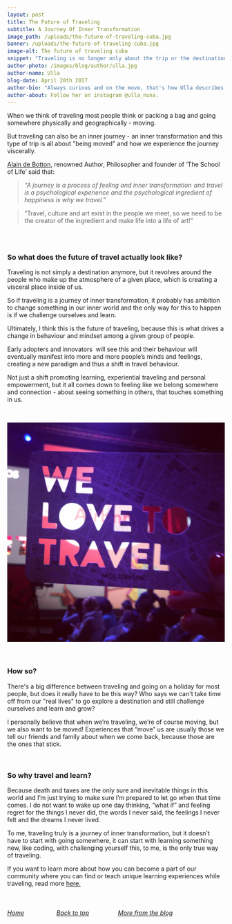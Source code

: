 ```yaml
---
layout: post
title: The Future of Traveling
subtitle: A Journey Of Inner Transformation
image_path: /uploads/the-future-of-traveling-cuba.jpg
banner: /uploads/the-future-of-traveling-cuba.jpg
image-alt: The future of traveling cuba
snippet: "Traveling is no longer only about the trip or the destination - it's about how we experience it viscerally."
author-photo: /images/blog/author/ulla.jpg
author-name: Ulla
blog-date: April 28th 2017
author-bio: "Always curious and on the move, that's how Ulla describes herself. She is a passionate traveler and digital nomad and also the founder of Learn With Locals."
author-about: Follow her on instagram @ulla_nuna.
---
```



When we think of traveling most people think or packing a bag and going somewhere physically and geographically - moving.

But traveling can also be an inner journey - an inner transformation and this type of trip is all about "being moved" and how we experience the journey viscerally.

[Alain de Botton](http://alaindebotton.com/), renowned Author, Philosopher and founder of ‘The School of Life’ said that:

> *“A journey is a process of feeling and inner transformation  and travel is a psychological experience and the psychological ingredient of happiness is why we travel.”*

> “Travel, culture and art exist in the people we meet, so we need to be the creator of the ingredient and make life into a life of art!”

### &nbsp;

### So what does the future of travel actually look like?

Traveling is not simply a destination anymore, but it revolves around the people who make up the atmosphere of a given place, which is creating a visceral place inside of us.

So if traveling is a journey of inner transformation, it probably has ambition to change something in our inner world and the only way for this to happen is if we challenge ourselves and learn.

Ultimately, I think this is the future of traveling, because this is what drives a change in behaviour and mindset among a given group of people.

Early adopters and innovators &nbsp;will see this and their behaviour will eventually manifest into more and more people’s minds and feelings, creating a new paradigm and thus a shift in travel behaviour.

Not just a shift promoting learning, experiential traveling and personal empowerment, but it all comes down to feeling like we belong somewhere and connection - about seeing something in others, that touches something in us.

&nbsp;

![](/uploads/versions/we-love-to-travel---x----1520-1530x---.png)

&nbsp;

### How so?

There's a big difference between traveling and going on a holiday for most people, but does it really have to be this way? Who says we can't take time off from our "real lives" to go explore a destination and still challenge ourselves and learn and grow?

I personally believe that when we’re traveling, we’re of course moving, but we also want to be moved! Experiences that “move” us are usually those we tell our friends and family about when we come back, because those are the ones that stick.

&nbsp;

### So why travel and learn?

Because death and taxes are the only sure and inevitable things in this world and I’m just trying to make sure I’m prepared to let go when that time comes. I do not want to wake up one day thinking, “what if” and feeling regret for the things I never did, the words I never said, the feelings I never felt and the dreams I never lived.

To me, traveling truly is a journey of inner transformation, but it doesn't have to start with going somewhere, it can start with learning something new, like coding, with challenging yourself this, to me, is the only true way of traveling.

If you want to learn more about how you can become a part of our community where you can find or teach unique learning experiences while traveling, read more [here.](/signup.html)

&nbsp;

###### [Home](/)&nbsp; &nbsp; &nbsp; &nbsp; &nbsp; &nbsp; &nbsp; &nbsp; &nbsp; &nbsp;[Back to top](/2017/04/28/the-future-of-traveling.html)&nbsp;&nbsp; &nbsp; &nbsp; &nbsp; &nbsp; &nbsp; &nbsp; &nbsp;&nbsp;[More from the blog](/blog.html)